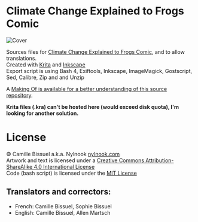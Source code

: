 # Climate Change Explained to Frogs Comic

![Cover](layout/p1.png)

Sources files for [Climate Change Explained to Frogs Comic](http://nylnook.com/en/comics/), and to allow translations.  
Created with [Krita](https://krita.org/) and [Inkscape](https://inkscape.org)   
Export script is using Bash 4, Exiftools, Inkscape, ImageMagick, Gostscript, Sed, Calibre, Zip and and Unzip

A [Making Of is available for a better understanding of this source repository](http://nylnook.com/en/blog/making-a-comic-from-A-to-Z-with-free-software/).

**Krita files (.kra) can't be hosted here (would exceed disk quota), I'm looking for another solution.**

License
=======

© Camille Bissuel a.k.a. Nylnook [nylnook.com](http://nylnook.com)  
Artwork and text is licensed under a [Creative Commons Attribution-ShareAlike 4.0 International License](https://creativecommons.org/licenses/by-sa/4.0/)  
Code (bash script) is licensed under the [MIT License](https://opensource.org/licenses/MIT)  

## Translators and correctors:

* French: Camille Bissuel, Sophie Bissuel
* English: Camille Bissuel, Allen Martsch
